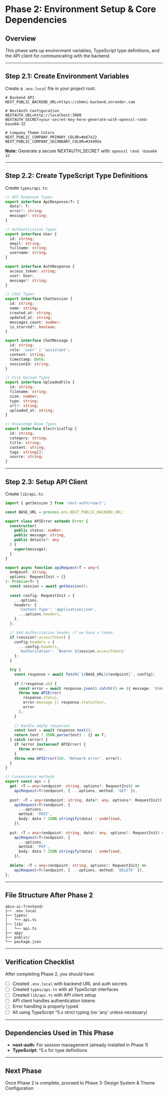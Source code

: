 # Phase 2: Environment Setup & Core Dependencies

## Overview
This phase sets up environment variables, TypeScript type definitions, and the API client for communicating with the backend.

---

## Step 2.1: Create Environment Variables

Create a `.env.local` file in your project root:

```env
# Backend API
NEXT_PUBLIC_BACKEND_URL=https://ohmni-backend.onrender.com

# NextAuth Configuration
NEXTAUTH_URL=http://localhost:3000
NEXTAUTH_SECRET=your-secret-key-here-generate-with-openssl-rand-base64-32

# Company Theme Colors
NEXT_PUBLIC_COMPANY_PRIMARY_COLOR=#e67e22
NEXT_PUBLIC_COMPANY_SECONDARY_COLOR=#34495e
```

**Note:** Generate a secure NEXTAUTH_SECRET with: `openssl rand -base64 32`

---

## Step 2.2: Create TypeScript Type Definitions

Create `types/api.ts`:

```typescript
// API Response Types
export interface ApiResponse<T> {
  data?: T;
  error?: string;
  message?: string;
}

// Authentication Types
export interface User {
  id: string;
  email: string;
  fullname: string;
  username: string;
}

export interface AuthResponse {
  access_token: string;
  user: User;
  message?: string;
}

// Chat Types
export interface ChatSession {
  id: string;
  name: string;
  created_at: string;
  updated_at: string;
  messages_count: number;
  is_starred?: boolean;
}

export interface ChatMessage {
  id: string;
  role: 'user' | 'assistant';
  content: string;
  timestamp: Date;
  sessionId: string;
}

// File Upload Types
export interface UploadedFile {
  id: string;
  filename: string;
  size: number;
  type: string;
  url?: string;
  uploaded_at: string;
}

// Knowledge Base Types
export interface ElectricalTip {
  id: string;
  category: string;
  title: string;
  content: string;
  tags: string[];
  source: string;
}
```

---

## Step 2.3: Setup API Client

Create `lib/api.ts`:

```typescript
import { getSession } from 'next-auth/react';

const BASE_URL = process.env.NEXT_PUBLIC_BACKEND_URL;

export class APIError extends Error {
  constructor(
    public status: number,
    public message: string,
    public details?: any
  ) {
    super(message);
  }
}

export async function apiRequest<T = any>(
  endpoint: string, 
  options: RequestInit = {}
): Promise<T> {
  const session = await getSession();
  
  const config: RequestInit = {
    ...options,
    headers: {
      'Content-Type': 'application/json',
      ...options.headers,
    },
  };

  // Add Authorization header if we have a token
  if (session?.accessToken) {
    config.headers = {
      ...config.headers,
      'Authorization': `Bearer ${session.accessToken}`
    };
  }

  try {
    const response = await fetch(`${BASE_URL}${endpoint}`, config);
    
    if (!response.ok) {
      const error = await response.json().catch(() => ({ message: 'Unknown error' }));
      throw new APIError(
        response.status, 
        error.message || response.statusText, 
        error
      );
    }
    
    // Handle empty responses
    const text = await response.text();
    return text ? JSON.parse(text) : {} as T;
  } catch (error) {
    if (error instanceof APIError) {
      throw error;
    }
    throw new APIError(500, 'Network error', error);
  }
}

// Convenience methods
export const api = {
  get: <T = any>(endpoint: string, options?: RequestInit) => 
    apiRequest<T>(endpoint, { ...options, method: 'GET' }),
  
  post: <T = any>(endpoint: string, data?: any, options?: RequestInit) => 
    apiRequest<T>(endpoint, {
      ...options,
      method: 'POST',
      body: data ? JSON.stringify(data) : undefined,
    }),
  
  put: <T = any>(endpoint: string, data?: any, options?: RequestInit) => 
    apiRequest<T>(endpoint, {
      ...options,
      method: 'PUT',
      body: data ? JSON.stringify(data) : undefined,
    }),
  
  delete: <T = any>(endpoint: string, options?: RequestInit) => 
    apiRequest<T>(endpoint, { ...options, method: 'DELETE' }),
};
```

---

## File Structure After Phase 2

```
abco-ai-frontend/
├── .env.local
├── types/
│   └── api.ts
├── lib/
│   └── api.ts
├── app/
├── public/
└── package.json
```

---

## Verification Checklist

After completing Phase 2, you should have:
- [ ] Created `.env.local` with backend URL and auth secrets
- [ ] Created `types/api.ts` with all TypeScript interfaces
- [ ] Created `lib/api.ts` with API client setup
- [ ] API client handles authentication tokens
- [ ] Error handling is properly typed
- [ ] All using TypeScript ^5.x strict typing (no 'any' unless necessary)

---

## Dependencies Used in This Phase
- **next-auth:** For session management (already installed in Phase 1)
- **TypeScript:** ^5.x for type definitions

---

## Next Phase
Once Phase 2 is complete, proceed to Phase 3: Design System & Theme Configuration